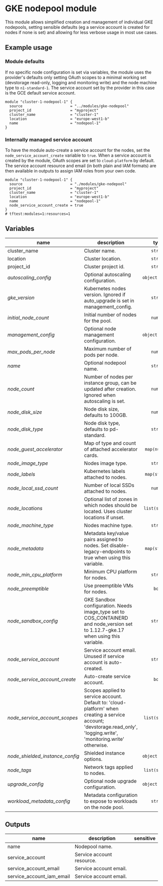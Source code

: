 # GKE nodepool module

This module allows simplified creation and management of individual GKE nodepools, setting sensible defaults (eg a service account is created for nodes if none is set) and allowing for less verbose usage in most use cases.

## Example usage

### Module defaults

If no specific node configuration is set via variables, the module uses the provider's defaults only setting OAuth scopes to a minimal working set (devstorage read-only, logging and monitoring write) and the node machine type to `n1-standard-1`. The service account set by the provider in this case is the GCE default service account.

```hcl
module "cluster-1-nodepool-1" {
  source                      = "../modules/gke-nodepool"
  project_id                  = "myproject"
  cluster_name                = "cluster-1"
  location                    = "europe-west1-b"
  name                        = "nodepool-1"
}
```

### Internally managed service account

To have the module auto-create a service account for the nodes, set the `node_service_account_create` variable to `true`. When a service account is created by the module, OAuth scopes are set to `cloud-platform` by default. The service account resource and email (in both plain and IAM formats) are then available in outputs to assign IAM roles from your own code.

```hcl
module "cluster-1-nodepool-1" {
  source                      = "./modules/gke-nodepool"
  project_id                  = "myproject"
  cluster_name                = "cluster-1"
  location                    = "europe-west1-b"
  name                        = "nodepool-1"
  node_service_account_create = true
}
# tftest:modules=1:resources=1
```

<!-- BEGIN TFDOC -->
## Variables

| name | description | type | required | default |
|---|---|:---: |:---:|:---:|
| cluster_name | Cluster name. | <code title="">string</code> | ✓ |  |
| location | Cluster location. | <code title="">string</code> | ✓ |  |
| project_id | Cluster project id. | <code title="">string</code> | ✓ |  |
| *autoscaling_config* | Optional autoscaling configuration. | <code title="object&#40;&#123;&#10;min_node_count &#61; number&#10;max_node_count &#61; number&#10;&#125;&#41;">object({...})</code> |  | <code title="">null</code> |
| *gke_version* | Kubernetes nodes version. Ignored if auto_upgrade is set in management_config. | <code title="">string</code> |  | <code title="">null</code> |
| *initial_node_count* | Initial number of nodes for the pool. | <code title="">number</code> |  | <code title="">1</code> |
| *management_config* | Optional node management configuration. | <code title="object&#40;&#123;&#10;auto_repair  &#61; bool&#10;auto_upgrade &#61; bool&#10;&#125;&#41;">object({...})</code> |  | <code title="">null</code> |
| *max_pods_per_node* | Maximum number of pods per node. | <code title="">number</code> |  | <code title="">null</code> |
| *name* | Optional nodepool name. | <code title="">string</code> |  | <code title="">null</code> |
| *node_count* | Number of nodes per instance group, can be updated after creation. Ignored when autoscaling is set. | <code title="">number</code> |  | <code title="">null</code> |
| *node_disk_size* | Node disk size, defaults to 100GB. | <code title="">number</code> |  | <code title="">100</code> |
| *node_disk_type* | Node disk type, defaults to pd-standard. | <code title="">string</code> |  | <code title="">pd-standard</code> |
| *node_guest_accelerator* | Map of type and count of attached accelerator cards. | <code title="map&#40;number&#41;">map(number)</code> |  | <code title="">{}</code> |
| *node_image_type* | Nodes image type. | <code title="">string</code> |  | <code title="">null</code> |
| *node_labels* | Kubernetes labels attached to nodes. | <code title="map&#40;string&#41;">map(string)</code> |  | <code title="">{}</code> |
| *node_local_ssd_count* | Number of local SSDs attached to nodes. | <code title="">number</code> |  | <code title="">0</code> |
| *node_locations* | Optional list of zones in which nodes should be located. Uses cluster locations if unset. | <code title="list&#40;string&#41;">list(string)</code> |  | <code title="">null</code> |
| *node_machine_type* | Nodes machine type. | <code title="">string</code> |  | <code title="">n1-standard-1</code> |
| *node_metadata* | Metadata key/value pairs assigned to nodes. Set disable-legacy-endpoints to true when using this variable. | <code title="map&#40;string&#41;">map(string)</code> |  | <code title="">null</code> |
| *node_min_cpu_platform* | Minimum CPU platform for nodes. | <code title="">string</code> |  | <code title="">null</code> |
| *node_preemptible* | Use preemptible VMs for nodes. | <code title="">bool</code> |  | <code title="">null</code> |
| *node_sandbox_config* | GKE Sandbox configuration. Needs image_type set to COS_CONTAINERD and node_version set to 1.12.7-gke.17 when using this variable. | <code title="">string</code> |  | <code title="">null</code> |
| *node_service_account* | Service account email. Unused if service account is auto-created. | <code title="">string</code> |  | <code title="">null</code> |
| *node_service_account_create* | Auto-create service account. | <code title="">bool</code> |  | <code title="">false</code> |
| *node_service_account_scopes* | Scopes applied to service account. Default to: 'cloud-platform' when creating a service account; 'devstorage.read_only', 'logging.write', 'monitoring.write' otherwise. | <code title="list&#40;string&#41;">list(string)</code> |  | <code title="">[]</code> |
| *node_shielded_instance_config* | Shielded instance options. | <code title="object&#40;&#123;&#10;enable_secure_boot          &#61; bool&#10;enable_integrity_monitoring &#61; bool&#10;&#125;&#41;">object({...})</code> |  | <code title="">null</code> |
| *node_tags* | Network tags applied to nodes. | <code title="list&#40;string&#41;">list(string)</code> |  | <code title="">null</code> |
| *upgrade_config* | Optional node upgrade configuration. | <code title="object&#40;&#123;&#10;max_surge       &#61; number&#10;max_unavailable &#61; number&#10;&#125;&#41;">object({...})</code> |  | <code title="">null</code> |
| *workload_metadata_config* | Metadata configuration to expose to workloads on the node pool. | <code title="">string</code> |  | <code title="">GKE_METADATA_SERVER</code> |

## Outputs

| name | description | sensitive |
|---|---|:---:|
| name | Nodepool name. |  |
| service_account | Service account resource. |  |
| service_account_email | Service account email. |  |
| service_account_iam_email | Service account email. |  |
<!-- END TFDOC -->
